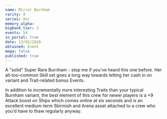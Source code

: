 ```yaml
---
name: Mirror Burnham
rarity: 4
series: dsc
memory_alpha:
bigbook_tier: 3
events: 54
in_portal: true
date: 13/02/2020
obtained: Event
mega: false
published: true
---
```


A "solid" Super Rare Burnham - stop me if you've heard this one before. Her all-too-common Skill set goes a long way towards letting her cash in on variant and Trait-related bonus Events.

In addition to incrementally more interesting Traits than your typical Burnham variant, the best element of this crew for newer players is a +9 Attack boost on Ships which comes online at six seconds and is an excellent medium-term Skirmish and Arena asset attached to a crew who you'd have to thaw regularly anyway.
